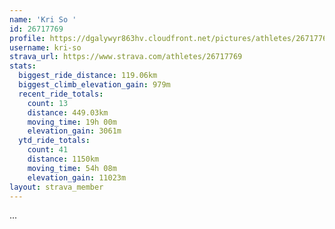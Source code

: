 ```yaml
---
name: 'Kri So '
id: 26717769
profile: https://dgalywyr863hv.cloudfront.net/pictures/athletes/26717769/7761026/13/large.jpg
username: kri-so
strava_url: https://www.strava.com/athletes/26717769
stats:
  biggest_ride_distance: 119.06km
  biggest_climb_elevation_gain: 979m
  recent_ride_totals:
    count: 13
    distance: 449.03km
    moving_time: 19h 00m
    elevation_gain: 3061m
  ytd_ride_totals:
    count: 41
    distance: 1150km
    moving_time: 54h 08m
    elevation_gain: 11023m
layout: strava_member
--- 
```

...
